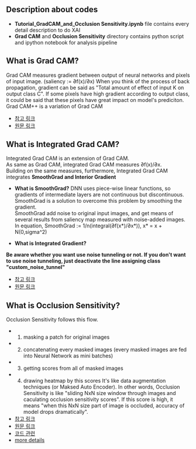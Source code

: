 ## Description about codes 
 * **Tutorial_GradCAM_and_Occlusion Sensitivity.ipynb** file contains every detail description to do XAI
 * **Grad CAM** and **Occlusion Sensitivity** directory contains python script and ipython notebook for analysis pipeline 

## What is Grad CAM?
Grad CAM measures gradient between output of neural networks and pixels of input image. (saliency := ∂f(x)/∂x) 
When you think of the process of back propagation, gradient can be said as "Total amount of effect of input K on output class C". 
If some pixels have high gradient according to output class, it could be said that these pixels have great impact on model's prediciton.
Grad CAM++ is a variation of Grad CAM 
 * [참고 링크](https://tyami.github.io/deep%20learning/CNN-visualization-Grad-CAM/)
 * [원문 링크](https://arxiv.org/abs/1610.02391)

## What is Integrated Grad CAM?
Integrated Grad CAM is an extension of Grad CAM.  
As same as Grad CAM, integrated Grad CAM measures ∂f(x)/∂x.  
Building on the same measures, furthermore, Integrated Grad CAM integrates **SmoothGrad and Interior Gradient**

  * **What is SmoothGrad?**
  DNN uses piece-wise linear functions, so gradients of intermediate layers are not continuous but discontinuous.  
  SmoothGrad is a solution to overcome this problem by smoothing the gradient.   
  SmoothGrad add noise to original input images, and get means of several results from saliency map measured with noise-added images.
  In equation, SmoothGrad := 1/n(integral(∂f(x*)/∂x*)), x* = x + N(0,sigma^2)  
  
  * **What is Integrated Gradient?**
  
**Be aware whether you want use noise tunneling or not. 
If you don't want to use noise tunneling, just deactivate the line assigning class "custom_noise_tunnel"**

* [참고 링크]()
* [원문 링크](https://arxiv.org/abs/1703.01365)

## What is Occlusion Sensitivity?
Occlusion Sensitivity follows this flow. 
 * 1. masking a patch for original images 
 * 2. concatenating every masked images (every masked images are fed into Neural Network as mini batches)
 * 3. getting scores from all of masked images
 * 4. drawing heatmap by this scores
It's like data augmentation techniques (or Maksed Auto Encoder).
In other words, Occlusion Sensitivity is like "sliding NxN size window through images and caculating occlusion sensitivity scores". If this score is high, it means "when this NxN size part of image is occluded, accuracy of model drops dramatically". 
 * [참고 링크](https://www.kaggle.com/code/blargl/simple-occlusion-and-saliency-maps/notebook)
 * [원문 링크](https://arxiv.org/pdf/1311.2901.pdf)
 * [코드 관련](https://docs.monai.io/en/stable/_modules/monai/visualize/occlusion_sensitivity.html)
 * [more details](https://stackoverflow.com/questions/59411239/how-does-the-occlusion-sensitivity-and-predicted-class-map-works-in-the-given-li)
